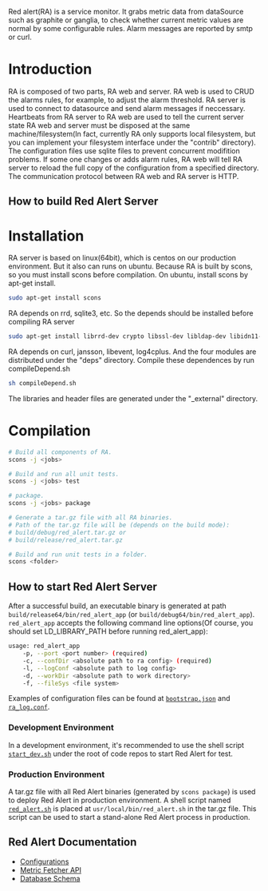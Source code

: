 
Red alert(RA) is a service monitor.  It grabs metric data from dataSource such as graphite or ganglia, to check whether current metric values are normal by some configurable rules. Alarm messages are reported by smtp or curl.

# Introduction
RA is composed of two parts, RA web and server. RA web is used to CRUD the alarms rules, for example, to adjust the alarm threshold. 
RA server is used to connect to datasource and send alarm messages if neccessary.
Heartbeats from RA server to RA web are used to tell the current server state
RA web and server must be disposed at the same machine/filesystem(In fact, currently RA only supports local filesystem, but you can implement your filesystem interface under the "contrib" directory).
The configuration files use sqlite files to prevent concurrent modifition problems. 
If some one changes or adds alarm rules, RA web will tell RA server to reload the full copy of the configuration from a specified directory.
The communication protocol between RA web and RA server is HTTP.

## How to build Red Alert Server ##
# Installation
RA server is based on linux(64bit), which is centos on our production environment. But it also can runs on ubuntu.
Because RA is built by scons, so you must install scons before compilation. On ubuntu, install scons by apt-get install.

```bash
sudo apt-get install scons
```

RA depends on rrd, sqlite3, etc. So the depends should be installed before compiling RA server
```bash
sudo apt-get install librrd-dev crypto libssl-dev libldap-dev libidn11-dev libglib2.0-dev libsqlite3-dev
```

RA depends on curl, jansson, libevent, log4cplus. 
And the four modules are distributed under the "deps" directory. Compile these dependences by run compileDepend.sh
```bash
sh compileDepend.sh
```
The libraries and header files are generated under the "_external" directory.

# Compilation
```bash
# Build all components of RA.
scons -j <jobs>

# Build and run all unit tests.
scons -j <jobs> test

# package.
scons -j <jobs> package

# Generate a tar.gz file with all RA binaries.
# Path of the tar.gz file will be (depends on the build mode):
# build/debug/red_alert.tar.gz or
# build/release/red_alert.tar.gz

# Build and run unit tests in a folder.
scons <folder>
```

## How to start Red Alert Server ##

After a successful build, an executable binary is generated at path `build/release64/bin/red_alert_app`
(or `build/debug64/bin/red_alert_app`). `red_alert_app` accepts the following command line options(Of course, you should set LD_LIBRARY_PATH before running red_alert_app):

```bash
usage: red_alert_app
    -p, --port <port number> (required)
    -c, --confDir <absolute path to ra config> (required)
    -l, --logConf <absolute path to log config>
    -d, --workDir <absolute path to work directory>
    -f, --fileSys <file system>
```

Examples of configuration files can be found at [`bootstrap.json`](conf/bootstrap.json) and [`ra_log.conf`](conf/ra_log.conf).

### Development Environment ###

In a development environment, it's recommended to use the shell script [`start_dev.sh`](start_dev.sh) under
the root of code repos to start Red Alert for test.

### Production Environment ###

A tar.gz file with all Red Alert binaries (generated by `scons package`) is used to deploy Red Alert
in production environment. A shell script named [`red_alert.sh`](ra/app/red_alert.sh) is placed at
`usr/local/bin/red_alert.sh` in the tar.gz file. This script can be used to start a stand-alone
Red Alert process in production.

## Red Alert Documentation ##

- [Configurations](docs/ra-config.md)
- [Metric Fetcher API](docs/metric-fetcher.md)
- [Database Schema](docs/database-schema.md)
